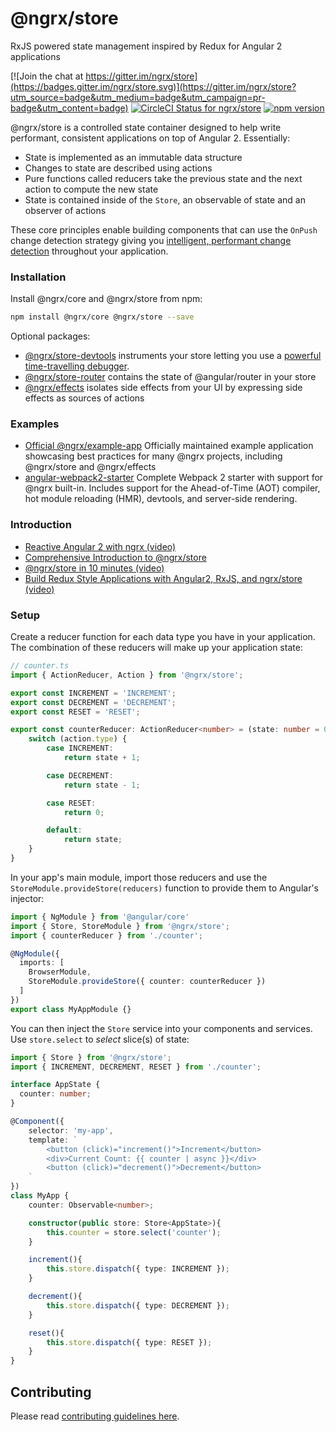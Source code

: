 # @ngrx/store
RxJS powered state management inspired by Redux for Angular 2 applications


[![Join the chat at https://gitter.im/ngrx/store](https://badges.gitter.im/ngrx/store.svg)](https://gitter.im/ngrx/store?utm_source=badge&utm_medium=badge&utm_campaign=pr-badge&utm_content=badge)
[![CircleCI Status for ngrx/store](https://circleci.com/gh/ngrx/store.svg?style=shield&circle-token=aea1fc73de3419cd926fc95e627e036113646fd8
)](https://circleci.com/gh/ngrx/store)
[![npm version](https://badge.fury.io/js/%40ngrx%2Fstore.svg)](https://badge.fury.io/js/%40ngrx%2Fstore)

@ngrx/store is a controlled state container designed to help write performant, consistent applications
on top of Angular 2. Essentially:
- State is implemented as an immutable data structure
- Changes to state are described using actions
- Pure functions called reducers take the previous state and the next action to compute the new state
- State is contained inside of the `Store`, an observable of state and an observer of actions

These core principles enable building components that can use the `OnPush` change detection strategy
giving you [intelligent, performant change detection](http://blog.thoughtram.io/angular/2016/02/22/angular-2-change-detection-explained.html#smarter-change-detection)
throughout your application.


### Installation
Install @ngrx/core and @ngrx/store from npm:
```bash
npm install @ngrx/core @ngrx/store --save
```

Optional packages:
- [@ngrx/store-devtools](https://github.com/ngrx/store-devtools) instruments your store letting you use a
[powerful time-travelling debugger](https://chrome.google.com/webstore/detail/redux-devtools/lmhkpmbekcpmknklioeibfkpmmfibljd?hl=en).
- [@ngrx/store-router](https://github.com/ngrx/store-router) contains the state of @angular/router in your store
- [@ngrx/effects](https://github.com/ngrx/effects) isolates side effects from your UI by expressing side effects as sources of actions

### Examples
- [Official @ngrx/example-app](https://github.com/ngrx/example-app) Officially maintained example application showcasing best practices
for many @ngrx projects, including @ngrx/store and @ngrx/effects
- [angular-webpack2-starter](https://github.com/qdouble/angular-webpack2-starter) Complete Webpack 2 starter with support for @ngrx built-in.
Includes support for the Ahead-of-Time (AOT) compiler, hot module reloading (HMR), devtools, and server-side rendering.


### Introduction
- [Reactive Angular 2 with ngrx (video)](https://youtu.be/mhA7zZ23Odw)
- [Comprehensive Introduction to @ngrx/store](https://gist.github.com/btroncone/a6e4347326749f938510)
- [@ngrx/store in 10 minutes (video)](https://egghead.io/lessons/angular-2-ngrx-store-in-10-minutes)
- [Build Redux Style Applications with Angular2, RxJS, and ngrx/store (video)](https://egghead.io/courses/building-a-time-machine-with-angular-2-and-rxjs)


### Setup
Create a reducer function for each data type you have in your application. The combination of these reducers will
make up your application state:

```ts
// counter.ts
import { ActionReducer, Action } from '@ngrx/store';

export const INCREMENT = 'INCREMENT';
export const DECREMENT = 'DECREMENT';
export const RESET = 'RESET';

export const counterReducer: ActionReducer<number> = (state: number = 0, action: Action) => {
	switch (action.type) {
		case INCREMENT:
			return state + 1;

		case DECREMENT:
			return state - 1;

		case RESET:
			return 0;

		default:
			return state;
	}
}
```

In your app's main module, import those reducers and use the `StoreModule.provideStore(reducers)`
function to provide them to Angular's injector:

```ts
import { NgModule } from '@angular/core'
import { Store, StoreModule } from '@ngrx/store';
import { counterReducer } from './counter';

@NgModule({
  imports: [
    BrowserModule,
    StoreModule.provideStore({ counter: counterReducer })
  ]
})
export class MyAppModule {}
```


You can then inject the `Store` service into your components and services. Use `store.select` to
_select_ slice(s) of state:

```ts
import { Store } from '@ngrx/store';
import { INCREMENT, DECREMENT, RESET } from './counter';

interface AppState {
  counter: number;
}

@Component({
	selector: 'my-app',
	template: `
		<button (click)="increment()">Increment</button>
		<div>Current Count: {{ counter | async }}</div>
		<button (click)="decrement()">Decrement</button>
	`
})
class MyApp {
	counter: Observable<number>;

	constructor(public store: Store<AppState>){
		this.counter = store.select('counter');
	}

	increment(){
		this.store.dispatch({ type: INCREMENT });
	}

	decrement(){
		this.store.dispatch({ type: DECREMENT });
	}

	reset(){
		this.store.dispatch({ type: RESET });
	}
}
```


## Contributing

Please read [contributing guidelines here](https://github.com/ngrx/store/blob/master/CONTRIBUTING.md).
